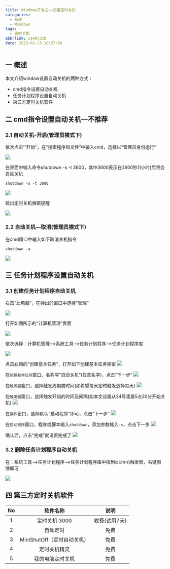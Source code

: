 ```yaml
---
title: Windows开发之——设置定时关机
categories:
  - 系统
  - Windows
tags:
  - 定时关机
abbrlink: ca4073cb
date: 2023-02-23 10:57:08
---
```

## 一 概述

本文介绍window设置自动关机的两种方式：

* cmd指令设置自动关机
* 任务计划程序设置自动关机
* 第三方定时关机软件

<!--more-->

## 二  cmd指令设置自动关机—不推荐

### 2.1 自动关机-开启(管理员模式下)

依次点击‘“开始”，在“搜索程序和文件”中输入cmd，选择以“管理员身份运行”

![][1]

在界面中输入命令shutdown -s -t 3600，其中3600表示在3600秒(1小时)后将会自动关机

```
shutdown -s -t 3600
```
![][2]

跳出定时关机弹窗提醒

![][3]

### 2.2 自动关机—取消(管理员模式下)

在cmd窗口中输入如下取消关机指令

```
shutdown -a
```

![][4]

## 三 任务计划程序设置自动关机

### 3.1 创建任务计划程序自动关机

右击“此电脑”，在弹出的窗口中选择“管理”

![][5]

打开如图所示的“计算机管理”界面

![][6]

依次选择：计算机管理——>系统工具——>任务计划程序——>任务计划程序库

![][7]

点击右侧的“创建基本任务”，打开如下创建基本任务弹窗
![][8]

在`创建基本任务`窗口，名称写“自动关机”(任意名字)，点击“下一步”
![][9]

在`触发器`窗口，选择触发周期或时间(如希望每天定时触发选择每天)
![][10]

在`触发器`窗口，选择触发开始的时间及间隔(如本文设置从24号凌晨5点30分开始关机)
![][11]

在`操作`窗口，选择默认“启动程序”即可，点击“下一步”
![][12]

在`启动程序`窗口，程序或脚本输入`shutdown`，添加参数输入`-s`，点击下一步
![][13]

确认后，点击“完成”就设置完成了
![][14]

### 3.2 删除任务计划程序自动关机

在：系统工具——>任务计划程序——>任务计划程序库中找到`自动关机`触发器，右键删除即可

![][15]

## 四 第三方定时关机软件

|  No  |          软件名称           |     说明      |
| :--: | :-------------------------: | :-----------: |
|  1   |        定时关机 3000        | 收费(试用7天) |
|  2   |          自动定时           |     免费      |
|  3   | MiniShutOff（定时自动关机） |     免费      |
|  4   |        定时关机精灵         |     免费      |
|  5   |      我的电脑定时关机       |     免费      |



[1]:https://cdn.staticaly.com/gh/PGzxc/CDN/master/blog-windows/windows-shutdown-cmd-open-admin.png
[2]:https://cdn.staticaly.com/gh/PGzxc/CDN/master/blog-windows/windows-shutdown-cmd-3600.png
[3]:https://cdn.staticaly.com/gh/PGzxc/CDN/master/blog-windows/windows-shutdown-reminder-dialog.png
[4]:https://cdn.staticaly.com/gh/PGzxc/CDN/master/blog-windows/windows-shutdown-cancel-reminder.png
[5]:https://cdn.staticaly.com/gh/PGzxc/CDN/master/blog-windows/windows-shutdown-task-computer-manager.png
[6]:https://cdn.staticaly.com/gh/PGzxc/CDN/master/blog-windows/windows-shutdown-task-open-computer-manager.png
[7]:https://cdn.staticaly.com/gh/PGzxc/CDN/master/blog-windows/windows-shutdown-task-computer-manager-libs.png
[8]:https://cdn.staticaly.com/gh/PGzxc/CDN/master/blog-windows/windows-shutdown-task-computer-manager-create-task.png
[9]:https://cdn.staticaly.com/gh/PGzxc/CDN/master/blog-windows/windows-shutdown-task-computer-manager-task-name.png
[10]:https://cdn.staticaly.com/gh/PGzxc/CDN/master/blog-windows/windows-shutdown-task-computer-operation-task-time.png
[11]:https://cdn.staticaly.com/gh/PGzxc/CDN/master/blog-windows/windows-shutdown-task-computer-operation-settime.png
[12]:https://cdn.staticaly.com/gh/PGzxc/CDN/master/blog-windows/windows-shutdown-task-computer-operation-operation.png
[13]:https://cdn.staticaly.com/gh/PGzxc/CDN/master/blog-windows/windows-shutdown-task-computer-operation-task-start.png
[14]:https://cdn.staticaly.com/gh/PGzxc/CDN/master/blog-windows/windows-shutdown-task-compute-operation-task-finish.png
[15]:https://cdn.staticaly.com/gh/PGzxc/CDN/master/blog-windows/windows-shutdown-task-delete.png